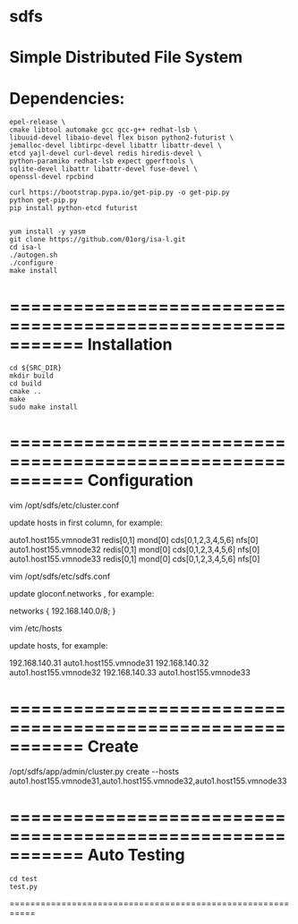 # sdfs
Simple Distributed File System
===========================================================
Dependencies:
===========================================================
    epel-release \ 
    cmake libtool automake gcc gcc-g++ redhat-lsb \
    libuuid-devel libaio-devel flex bison python2-futurist \
    jemalloc-devel libtirpc-devel libattr libattr-devel \
    etcd yajl-devel curl-devel redis hiredis-devel \
    python-paramiko redhat-lsb expect gperftools \
    sqlite-devel libattr libattr-devel fuse-devel \
    openssl-devel rpcbind

    curl https://bootstrap.pypa.io/get-pip.py -o get-pip.py
    python get-pip.py
    pip install python-etcd futurist


    yum install -y yasm
    git clone https://github.com/01org/isa-l.git
    cd isa-l
    ./autogen.sh 
    ./configure 
    make install
===========================================================
Installation
===========================================================
    cd ${SRC_DIR}
    mkdir build
    cd build
    cmake ..
    make
    sudo make install

===========================================================
Configuration
===========================================================
vim /opt/sdfs/etc/cluster.conf

update hosts in first column, for example:

auto1.host155.vmnode31  redis[0,1] mond[0] cds[0,1,2,3,4,5,6] nfs[0]
auto1.host155.vmnode32  redis[0,1] mond[0] cds[0,1,2,3,4,5,6] nfs[0]
auto1.host155.vmnode33  redis[0,1] mond[0] cds[0,1,2,3,4,5,6] nfs[0]

vim /opt/sdfs/etc/sdfs.conf 

update gloconf.networks , for example:

networks {
        192.168.140.0/8;
}

vim /etc/hosts

update hosts, for example:

192.168.140.31 auto1.host155.vmnode31
192.168.140.32 auto1.host155.vmnode32
192.168.140.33 auto1.host155.vmnode33


===========================================================
Create
===========================================================

/opt/sdfs/app/admin/cluster.py create --hosts auto1.host155.vmnode31,auto1.host155.vmnode32,auto1.host155.vmnode33

===========================================================
Auto Testing
===========================================================
    cd test
    test.py

===========================================================
